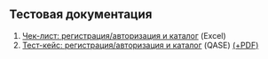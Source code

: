 ## Тестовая документация

1. [Чек-лист: регистрация/авторизация и каталог](https://docs.google.com/spreadsheets/d/1jwTt53MVXK9Y8XWH959Q-syDuaOiBG-lp8MYheMM0D0/edit?usp=sharing) (Excel)
2. [Тест-кейс: регистрация/авторизация и каталог](https://app.qase.io/project/G7?previewMode=side&suite=13&tab=&view=2) (QASE) [(+PDF)](https://github.com/DariaBakhtina/docs/blob/main/Тест-кейсы%20-%20авторизация%2C%20регистрация%20и%20каталог%20(QASE).pdf)
